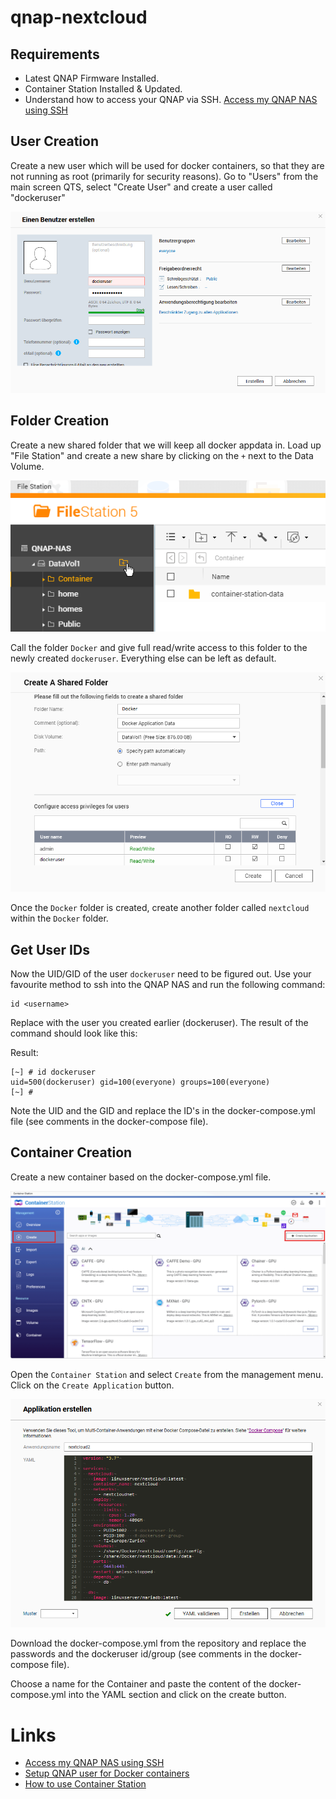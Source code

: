 # qnap-nextcloud

## Requirements

- Latest QNAP Firmware Installed.
- Container Station Installed & Updated.
- Understand how to access your QNAP via SSH.  [Access my QNAP NAS using SSH](https://www.qnap.com/en/how-to/knowledge-base/article/how-do-i-access-my-qnap-nas-using-ssh)

## User Creation
Create a new user which will be used for docker containers, so that they are not running as root (primarily for security reasons). 
Go to "Users" from the main screen QTS, select "Create User" and create a user called "dockeruser"

![User Creation](.attachments/UserCreation.png)


## Folder Creation
Create a new shared folder that we will keep all docker appdata in. Load up "File Station" and create a new share by clicking on the `+` next to the Data Volume.

![Folder Creation](.attachments/FolderCreation.png)

Call the folder `Docker` and give full read/write access to this folder to the newly created `dockeruser`. Everything else can be left as default.

![Folder Privileges](.attachments/FolderPrivileges.png)

Once the `Docker` folder is created, create another folder called `nextcloud` within the `Docker` folder.


## Get User IDs
Now the UID/GID of the user `dockeruser` need to be figured out. Use your favourite method to ssh into the QNAP NAS and run the following command:

```console
id <username>
```

Replace <username> with the user you created earlier (dockeruser). The result of the command should look like this:

Result:
```console
[~] # id dockeruser
uid=500(dockeruser) gid=100(everyone) groups=100(everyone)
[~] #
```

Note the UID and the GID and replace the ID's in the docker-compose.yml file (see comments in the docker-compose file).


## Container Creation
Create a new container based on the docker-compose.yml file.

![Container Creation](.attachments/ContainerCreation.png)

Open the `Container Station` and select `Create` from the management menu. Click on the `Create Application` button.

![Create Container Application](.attachments/CreateContainerApplication.png)

Download the docker-compose.yml from the repository and replace the passwords and the dockeruser id/group (see comments in the docker-compose file).

Choose a name for the Container and paste the content of the docker-compose.yml into the YAML section and click on the create button.

# Links
- [Access my QNAP NAS using SSH](https://www.qnap.com/en/how-to/knowledge-base/article/how-do-i-access-my-qnap-nas-using-ssh)
- [Setup QNAP user for Docker containers](https://www.linuxserver.io/blog/2017-09-17-how-to-setup-containers-on-qnap)
- [How to use Container Station](https://www.qnap.com/en/how-to/tutorial/article/how-to-use-container-station)


